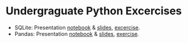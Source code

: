 # Undergraguate Python Excercises

* SQLite: Presentation [notebook](https://github.com/augeas/undergrad-python-exercises/blob/master/notebooks/sqlite_presentation.ipynb) & [slides](https://nbviewer.jupyter.org/format/slides/github/augeas/undergrad-python-exercises/blob/master/notebooks/sqlite_presentation.ipynb#/), [excercise](https://github.com/augeas/undergrad-python-exercises/blob/master/notebooks/sqlite_intro.ipynb).
* Pandas: Presentation [notebook](https://github.com/augeas/undergrad-python-exercises/blob/master/notebooks/pandas_presentation.ipynb) & [slides](https://nbviewer.jupyter.org/format/slides/github/augeas/undergrad-python-exercises/blob/master/notebooks/pandas_presentation.ipynb#/), [exercise](https://github.com/augeas/undergrad-python-exercises/blob/master/notebooks/pandas_intro.ipynb).